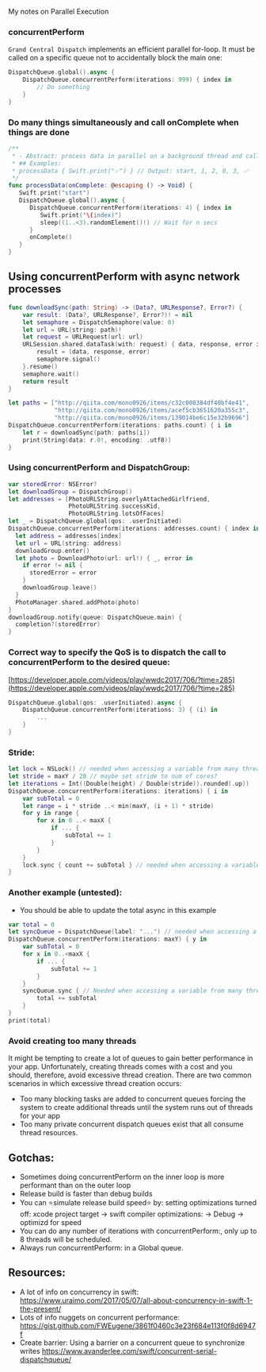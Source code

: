 My notes on Parallel Execution <!--more-->

### concurrentPerform
`Grand Central Dispatch` implements an efficient parallel for-loop. It must be called on a specific queue not to accidentally block the main one:

```swift
DispatchQueue.global().async {
    DispatchQueue.concurrentPerform(iterations: 999) { index in
        // Do something
    }
}
```

### Do many things simultaneously and call onComplete when things are done
```swift
/**
 * - Abstract: process data in parallel on a background thread and calls a onComplete when it's complete
 * ## Examples:
 * processData { Swift.print("✅") } // Output: start, 1, 2, 0, 3, ✅
 */
func processData(onComplete: @escaping () -> Void) {
   Swift.print("start")
   DispatchQueue.global().async {
      DispatchQueue.concurrentPerform(iterations: 4) { index in
         Swift.print("\(index)")
         sleep((1..<3).randomElement()!) // Wait for n secs
      }
      onComplete()
   }
}
```

## Using concurrentPerform with async network processes
```swift
func downloadSync(path: String) -> (Data?, URLResponse?, Error?) {
    var result: (Data?, URLResponse?, Error?)! = nil
    let semaphore = DispatchSemaphore(value: 0)
    let url = URL(string: path)!
    let request = URLRequest(url: url)
    URLSession.shared.dataTask(with: request) { data, response, error in // async operation
        result = (data, response, error)
        semaphore.signal()
    }.resume()
    semaphore.wait()
    return result
}

let paths = ["http://qiita.com/mono0926/items/c32c008384df40bf4e41",
             "http://qiita.com/mono0926/items/acef5cb3651620a355c3",
             "http://qiita.com/mono0926/items/139014be6c15e32b9696"]
DispatchQueue.concurrentPerform(iterations: paths.count) { i in
    let r = downloadSync(path: paths[i])
    print(String(data: r.0!, encoding: .utf8))
}

```

### Using concurrentPerform and DispatchGroup:

```swift
var storedError: NSError?
let downloadGroup = DispatchGroup()
let addresses = [PhotoURLString.overlyAttachedGirlfriend,
                 PhotoURLString.successKid,
                 PhotoURLString.lotsOfFaces]
let _ = DispatchQueue.global(qos: .userInitiated)
DispatchQueue.concurrentPerform(iterations: addresses.count) { index in
  let address = addresses[index]
  let url = URL(string: address)
  downloadGroup.enter()
  let photo = DownloadPhoto(url: url!) { _, error in
    if error != nil {
      storedError = error
    }
    downloadGroup.leave()
  }
  PhotoManager.shared.addPhoto(photo)
}
downloadGroup.notify(queue: DispatchQueue.main) {
  completion?(storedError)
}
```

### Correct way to specify the QoS is to dispatch the call to concurrentPerform to the desired queue:
[https://developer.apple.com/videos/play/wwdc2017/706/?time=285](https://developer.apple.com/videos/play/wwdc2017/706/?time=285)
```swift
DispatchQueue.global(qos: .userInitiated).async {
    DispatchQueue.concurrentPerform(iterations: 3) { (i) in
        ...
    }
}
```

### Stride:
```swift
let lock = NSLock() // needed when accessing a variable from many threads
let stride = maxY / 20 // maybe set stride to num of cores?
let iterations = Int((Double(height) / Double(stride)).rounded(.up))
DispatchQueue.concurrentPerform(iterations: iterations) { i in
    var subTotal = 0
    let range = i * stride ..< min(maxY, (i + 1) * stride)
    for y in range {
        for x in 0 ..< maxX {
            if ... {
                subTotal += 1
            }
        }
    }
    lock.sync { count += subTotal } // needed when accessing a variable from many threads
}
```

### Another example (untested):
- You should be able to update the total async in this example
```swift
var total = 0
let syncQueue = DispatchQueue(label: "...") // needed when accessing a variable from many threads
DispatchQueue.concurrentPerform(iterations: maxY) { y in
    var subTotal = 0
    for x in 0..<maxX {
        if ... {
            subTotal += 1
        }
    }
    syncQueue.sync { // Needed when accessing a variable from many threads
        total += subTotal
    }
}
print(total)
```

### Avoid creating too many threads
It might be tempting to create a lot of queues to gain better performance in your app. Unfortunately, creating threads comes with a cost and you should, therefore, avoid excessive thread creation.
There are two common scenarios in which excessive thread creation occurs:
- Too many blocking tasks are added to concurrent queues forcing the system to create additional threads until the system runs out of threads for your app
- Too many private concurrent dispatch queues exist that all consume thread resources.

## Gotchas:
- Sometimes doing concurrentPerform on the inner loop is more performant than on the outer loop
- Release build is faster than debug builds
- You can ⭐simulate release build speed⭐ by: setting optimizations turned off: xcode project target -> swift compiler optimizations:  -> Debug -> optimizd for speed
- You can do any number of iterations with concurrentPerform:, only up to 8 threads will be scheduled.
- Always run concurrentPerform: in a Global queue.

## Resources:
- A lot of info on concurrency in swift: https://www.uraimo.com/2017/05/07/all-about-concurrency-in-swift-1-the-present/
- Lots of info nuggets on concurrent performance: https://gist.github.com/FWEugene/3861f0460c3e23f684e113f0f8d6947f
- Create barrier: Using a barrier on a concurrent queue to synchronize writes https://www.avanderlee.com/swift/concurrent-serial-dispatchqueue/
